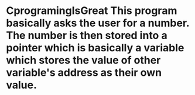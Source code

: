 # CprogramingIsGreat This program basically asks the user for a number. The number is then stored into a pointer which is basically a variable which stores the value of other variable's address as their own value.
